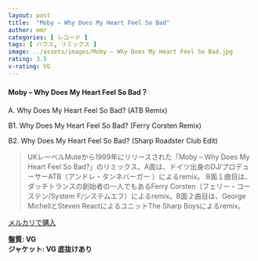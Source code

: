 ```yaml
---
layout: post
title:  "Moby – Why Does My Heart Feel So Bad"
author: mmr
categories: [ レコード ]
tags: [ ハウス, リミックス ]
image: ../assets/images/Moby – Why Does My Heart Feel So Bad.jpg
rating: 3.5
v-rating: VG
---
```


#### Moby – Why Does My Heart Feel So Bad？

A. Why Does My Heart Feel So Bad? (ATB Remix)

B1. Why Does My Heart Feel So Bad? (Ferry Corsten Remix)

B2. Why Does My Heart Feel So Bad? (Sharp Roadster Club Edit)


> UKレーベルMuteから1999年にリリースされた「Moby – Why Does My Heart Feel So Bad?」のリミックス。A面は、ドイツ出身のDJ/プロデューサーATB（アンドレ・タンネバーガー ）によるremix。
B面１曲目は、ダッチトランスの創始者の一人でもあるFerry Corsten（フェリー・コーステン/System F/システムエフ）によるremix。B面２曲目は、George MichellとSteven ReactによるユニットThe Sharp Boysによるremix。

[メルカリで購入](https://jp.mercari.com/item/m45749310257)

<div class="mt-4 mb-4 d-flex align-items-center">
<strong class="mr-1">盤質: VG</strong>
</div>
<div class="mt-4 mb-4 d-flex align-items-center">
<strong class="mr-1">ジャケット: VG 底抜けあり</strong>
</div>
